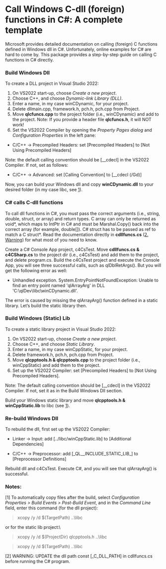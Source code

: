 # Call Windows C-dll (foreign) functions in C#: A complete template
Microsoft provides detailed documentation on calling (foreign) C functions defined in Windows dll in C#. Unfortunately, online examples for C# are hard to come by. This package provides a step-by-step guide on calling C functions in C# directly.

### Build Windows Dll
To create a DLL project in Visual Studio 2022:
1.	On VS2022 start-up, choose *Create a new project*.
2.	Choose C++, and choose *Dynamic-link Library (DLL)*.
3.	Enter a name, in my case winCDynamic, for your project.
4.	Delete dllmain.cpp, framework.h, pch.h, pch.cpp from Project.
5.	Move **qlcfuncs.cpp** to the project folder (i.e., winCDynamic) and add to the project. Note: If you provide a header file **qlcfuncs.h**, it will NOT work!
6.	Set the VS2022 Compiler by opening the *Property Pages dialog* and *Configuration Properties* in the left pane:
- C/C++ -> Precompiled Headers: 
set [Precompiled Headers] to [Not Using Precompiled Headers]

Note: the default calling convention should be [__cdecl] in the VS2022 Compiler. If not, set as follows:
- C/C++ -> Advanced: 
		set [Calling Convention] to [__cdecl (/Gd)]

Now, you can build your Windows dll and copy **winCDynamic.dll** to your desired folder (in my case libc, see [1](#notes)).

### C# calls C-dll functions
To call dll functions in C#, you must pass the correct arguments (i.e., string, double, struct, or array) and return types. C array can only be returned as void*, which maps to IntPtr in C# and must be Marshal.Copy() back into the correct array (for example, double[]). C# struct has to be passed as ref to match a C struct*. Read the documentation directly in **cdllfuncs.cs** ([2. Warning](#notes)) for what most of you need to know.

Create a C# Console App project, c4CsTest. Move **cdllfuncs.cs & c4CSharp.cs** to the project dir (i.e., c4CsTest) and add them to the project, and delete program.cs. Build the c4CsTest project and execute the Console App, you will see three successful calls, such as qlDblRetArgs(). But you will get the following error as well:

- Unhandled exception. System.EntryPointNotFoundException: Unable to find an entry point named 'qlArrayArg' in DLL 'C:\qlDev\libc\winCDynamic.dll'.

The error is caused by missing the qlArrayArg() function defined in a static library. Let’s build the static library then.

### Build Windows (Static) Lib
To create a static library project in Visual Studio 2022:
1.	On VS2022 start-up, choose *Create a new project*.
2.	Choose C++, and choose *Static Library*.
3.	Enter a name, in my case winCppStatic, for your project.
4.	Delete framework.h, pch.h, pch.cpp from Project.
5.	Move **qlcpptools.h & qlcpptools.cpp** to the project folder (i.e., winCppStatic) and add them to the project.
6.	Set up the VS2022 Compiler:	set [Precompiled Headers] to [Not Using Precompiled Headers].
   
Note: The default calling convention should be [__cdecl] in the VS2022 Compiler. If not, set it as in the Build Windows Dll section.

Build your Windows static library and move **qlcpptools.h & winCppStatic.lib** to libc (see [1](#notes)).

### Re-build Windows Dll
To rebuild the dll, first set up the VS2022 Compiler:
- Linker -> Input: add [../libc/winCppStatic.lib] to [Additional Dependencies]

- C/C++ -> Preprocessor: add [\_QL__INCLUDE_STATIC_LIB_] to [Preprocessor Definitions]

Rebuild dll and c4CsTest. Execute C#, and you will see that qlArrayArg() is successful.

### Notes:
[1] To automatically copy files after the build, select *Configuration Properties > Build Events > Post-Build Event*, and in the *Command Line* field, enter this command (for the dll project):
> xcopy /y /d $(TargetPath)  ..\\libc

or for the static lib project:\
> xcopy /y /d $(ProjectDir) qlcpptools.h ..\\libc

> xcopy /y /d $(TargetPath) ..\\libc

[2] WARNING: UPDATE the dll path const [_C_DLL_PATH] in cdllfuncs.cs before running the C# program.
